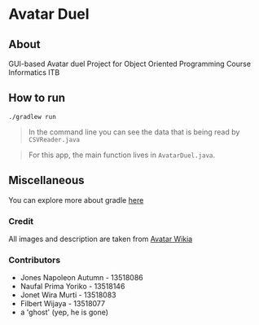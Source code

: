 # Avatar Duel

## About
GUI-based Avatar duel Project for Object Oriented Programming Course Informatics ITB

## How to run
```
./gradlew run
```

> In the command line you can see the data that is being read by `CSVReader.java`

> For this app, the main function lives in `AvatarDuel.java`.

## Miscellaneous

You can explore more about gradle [here](https://guides.gradle.org/creating-new-gradle-builds/)

### Credit

All images and description are taken from [Avatar Wikia](https://avatar.fandom.com/wiki/Avatar_Wiki)

### Contributors

- Jones Napoleon Autumn - 13518086
- Naufal Prima Yoriko - 13518146
- Jonet Wira Murti - 13518083
- Filbert Wijaya - 13518077
- a 'ghost' (yep, he is gone)
